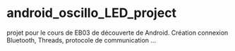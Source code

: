 # android_oscillo_LED_project
projet pour le cours de EB03 de découverte de Android. Création connexion Bluetooth, Threads, protocole de communication ...
